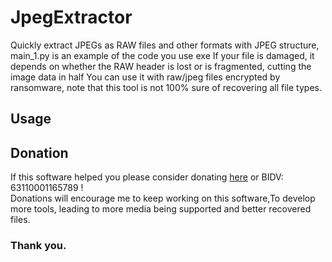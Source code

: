 # JpegExtractor
Quickly extract JPEGs as RAW files and other formats with JPEG structure, main_1.py is an example of the code you use exe
If your file is damaged, it depends on whether the RAW header is lost or is fragmented, cutting the image data in half
You can use it with raw/jpeg files encrypted by ransomware, note that this tool is not 100% sure of recovering all file types.
## Usage

## Donation
If this software helped you please consider donating [here](https://www.Paypal.me/BSVPay) or  BIDV: 63110001165789 !\
Donations will encourage me to keep working on this software,To develop more tools, leading to more media being supported and better recovered files.

### Thank you.
